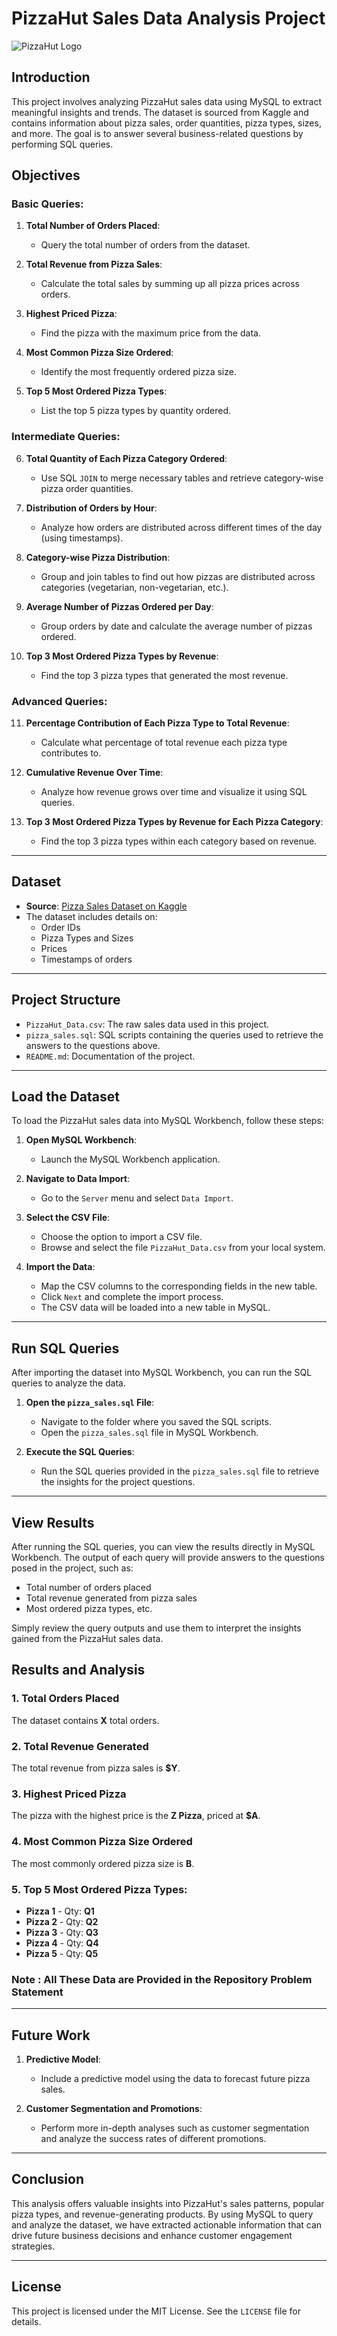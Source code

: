 # PizzaHut Sales Data Analysis Project

![PizzaHut Logo](https://www.clipartmax.com/png/middle/73-737042_image-result-for-pizza-hut-logo-png-pizza-hut-logo-png.png)

## Introduction

This project involves analyzing PizzaHut sales data using MySQL to extract meaningful insights and trends. The dataset is sourced from Kaggle and contains information about pizza sales, order quantities, pizza types, sizes, and more. The goal is to answer several business-related questions by performing SQL queries.

## Objectives

### Basic Queries:

1. **Total Number of Orders Placed**:
   - Query the total number of orders from the dataset.
   
2. **Total Revenue from Pizza Sales**:
   - Calculate the total sales by summing up all pizza prices across orders.

3. **Highest Priced Pizza**:
   - Find the pizza with the maximum price from the data.

4. **Most Common Pizza Size Ordered**:
   - Identify the most frequently ordered pizza size.

5. **Top 5 Most Ordered Pizza Types**:
   - List the top 5 pizza types by quantity ordered.

### Intermediate Queries:

6. **Total Quantity of Each Pizza Category Ordered**:
   - Use SQL `JOIN` to merge necessary tables and retrieve category-wise pizza order quantities.

7. **Distribution of Orders by Hour**:
   - Analyze how orders are distributed across different times of the day (using timestamps).

8. **Category-wise Pizza Distribution**:
   - Group and join tables to find out how pizzas are distributed across categories (vegetarian, non-vegetarian, etc.).

9. **Average Number of Pizzas Ordered per Day**:
   - Group orders by date and calculate the average number of pizzas ordered.

10. **Top 3 Most Ordered Pizza Types by Revenue**:
    - Find the top 3 pizza types that generated the most revenue.

### Advanced Queries:

11. **Percentage Contribution of Each Pizza Type to Total Revenue**:
    - Calculate what percentage of total revenue each pizza type contributes to.

12. **Cumulative Revenue Over Time**:
    - Analyze how revenue grows over time and visualize it using SQL queries.

13. **Top 3 Most Ordered Pizza Types by Revenue for Each Pizza Category**:
    - Find the top 3 pizza types within each category based on revenue.

---

## Dataset

- **Source**: [Pizza Sales Dataset on Kaggle](https://www.kaggle.com/datasets)
- The dataset includes details on:
  - Order IDs
  - Pizza Types and Sizes
  - Prices
  - Timestamps of orders

---

## Project Structure

- `PizzaHut_Data.csv`: The raw sales data used in this project.
- `pizza_sales.sql`: SQL scripts containing the queries used to retrieve the answers to the questions above.
- `README.md`: Documentation of the project.

---

## Load the Dataset

To load the PizzaHut sales data into MySQL Workbench, follow these steps:

1. **Open MySQL Workbench**:
   - Launch the MySQL Workbench application.

2. **Navigate to Data Import**:
   - Go to the `Server` menu and select `Data Import`.

3. **Select the CSV File**:
   - Choose the option to import a CSV file.
   - Browse and select the file `PizzaHut_Data.csv` from your local system.

4. **Import the Data**:
   - Map the CSV columns to the corresponding fields in the new table.
   - Click `Next` and complete the import process.
   - The CSV data will be loaded into a new table in MySQL.

---

## Run SQL Queries

After importing the dataset into MySQL Workbench, you can run the SQL queries to analyze the data.

1. **Open the `pizza_sales.sql` File**:
   - Navigate to the folder where you saved the SQL scripts.
   - Open the `pizza_sales.sql` file in MySQL Workbench.

2. **Execute the SQL Queries**:
   - Run the SQL queries provided in the `pizza_sales.sql` file to retrieve the insights for the project questions.

---

## View Results

After running the SQL queries, you can view the results directly in MySQL Workbench. The output of each query will provide answers to the questions posed in the project, such as:

- Total number of orders placed
- Total revenue generated from pizza sales
- Most ordered pizza types, etc.

Simply review the query outputs and use them to interpret the insights gained from the PizzaHut sales data.


## Results and Analysis

### 1. Total Orders Placed
The dataset contains **X** total orders.

### 2. Total Revenue Generated
The total revenue from pizza sales is **$Y**.

### 3. Highest Priced Pizza
The pizza with the highest price is the **Z Pizza**, priced at **$A**.

### 4. Most Common Pizza Size Ordered
The most commonly ordered pizza size is **B**.

### 5. Top 5 Most Ordered Pizza Types:
- **Pizza 1** - Qty: **Q1**
- **Pizza 2** - Qty: **Q2**
- **Pizza 3** - Qty: **Q3**
- **Pizza 4** - Qty: **Q4**
- **Pizza 5** - Qty: **Q5**

### Note : All These Data are Provided in the Repository Problem Statement

---

## Future Work

1. **Predictive Model**:
   - Include a predictive model using the data to forecast future pizza sales.

2. **Customer Segmentation and Promotions**:
   - Perform more in-depth analyses such as customer segmentation and analyze the success rates of different promotions.

---

## Conclusion

This analysis offers valuable insights into PizzaHut's sales patterns, popular pizza types, and revenue-generating products. By using MySQL to query and analyze the dataset, we have extracted actionable information that can drive future business decisions and enhance customer engagement strategies.

---

## License

This project is licensed under the MIT License. See the `LICENSE` file for details.


